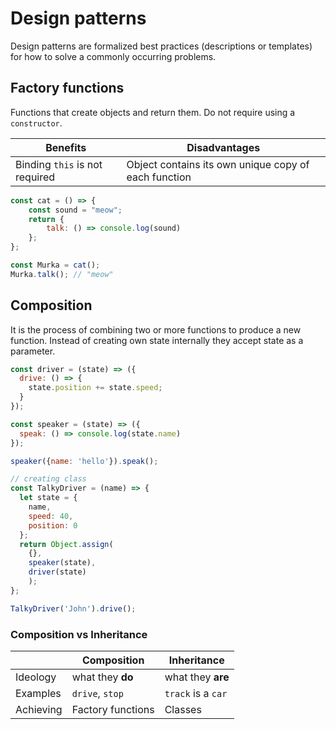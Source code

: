 # Design patterns
Design patterns are formalized best practices (descriptions or templates) for how to solve a commonly occurring problems.

## Factory functions
Functions that create objects and return them. Do not require using a `constructor`.

|Benefits|Disadvantages|
|---|---|
|Binding `this` is not required|Object contains its own unique copy of each function|

```JavaScript
const cat = () => {
    const sound = "meow";
    return {
        talk: () => console.log(sound)
    };
};

const Murka = cat();
Murka.talk(); // "meow"
```

## Composition
It is the process of combining two or more functions to produce a new function.
Instead of creating own state internally they accept state as a parameter.
```JavaScript
const driver = (state) => ({
  drive: () => {
    state.position += state.speed;
  }
});

const speaker = (state) => ({
  speak: () => console.log(state.name)
});

speaker({name: 'hello'}).speak();

// creating class
const TalkyDriver = (name) => {
  let state = {
    name,
    speed: 40,
    position: 0
  };
  return Object.assign(
    {},
    speaker(state),
    driver(state)
    );
};

TalkyDriver('John').drive();
```

### Composition vs Inheritance
||Composition|Inheritance|
|---|---|---|
|Ideology|what they **do** | what they **are**|
|Examples|`drive`, `stop`| `track` is a `car`|
|Achieving|Factory functions|Classes|
